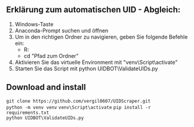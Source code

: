 ## Erklärung zum automatischen UID - Abgleich:

1) Windows-Taste
2) Anaconda-Prompt suchen und öffnen
3) Um in den richtigen Ordner zu navigieren, geben Sie folgende Befehle ein:
    - R:
    - cd "Pfad zum Ordner"
4) Aktivieren Sie das virtuelle Environment mit "venv\Script\activate"
5) Starten Sie das Script mit python UIDBOT\ValidateUIDs.py


## Download and install

`git clone https://github.com/vergil0607/UIDScraper.git` <br>
`python -m venv venv`
`venv\Script\activate`
`pip install -r requirements.txt` <br>
`python UIDBOT\ValidateUIDs.py`
